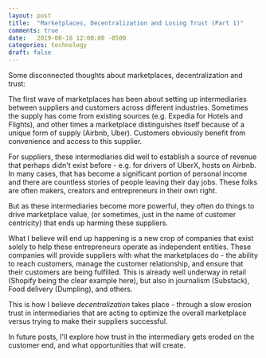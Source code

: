 ```yaml
---
layout: post
title:  "Marketplaces, Decentralization and Losing Trust (Part 1)"
comments: true
date:   2019-08-18 12:00:00 -0500
categories: technology
draft: false
---
```


Some disconnected thoughts about marketplaces, decentralization and trust:

The first wave of marketplaces has been about setting up intermediaries between suppliers and customers across different industries. Sometimes the supply has come from existing sources (e.g. Expedia for Hotels and Flights), and other times a marketplace distinguishes itself because of a unique form of supply (Airbnb, Uber). Customers obviously benefit from convenience and access to this supplier.

For suppliers, these intermediaries did well to establish a source of revenue that perhaps didn't exist before - e.g. for drivers of UberX, hosts on Airbnb. In many cases, that has become a significant portion of personal income and there are countless stories of people leaving their day jobs. These folks are often makers, creators and entrepreneurs in their own right.

But as these intermediaries become more powerful, they often do things to drive marketplace value, (or sometimes, just in the name of customer centricity) that ends up harming these suppliers.  

What I believe will end up happening is a new crop of companies that exist solely to help these entrepreneurs operate as independent entities. These companies will provide suppliers with what the marketplaces do - the ability to reach customers, manage the customer relationship, and ensure that their customers are being fulfilled. This is already well underway in retail (Shopify being the clear example here), but also in journalism (Substack), Food delivery (Dumpling), and others.

This is how I believe _decentralization_ takes place - through a slow erosion trust in intermediaries that are acting to optimize the overall marketplace versus trying to make their suppliers successful.

In future posts, I'll explore how trust in the intermediary gets eroded on the customer end, and what opportunities that will create.